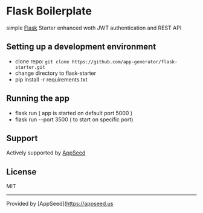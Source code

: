 # Flask Boilerplate 

simple [Flask](http://flask.pocoo.org/) Starter enhanced woth JWT authentication and REST API 

## Setting up a development environment

* clone repo: `git clone https://github.com/app-generator/flask-starter.git` 
* change directory to flask-starter
* pip install -r requirements.txt

## Running the app

* flask run ( app is started on default port 5000 )
* flask run --port 3500 ( to start on specific port)

## Support

Actively supported by [AppSeed](https://appseed.us/support)

## License
MIT

---
Provided by [AppSeed](https://appseed.us
